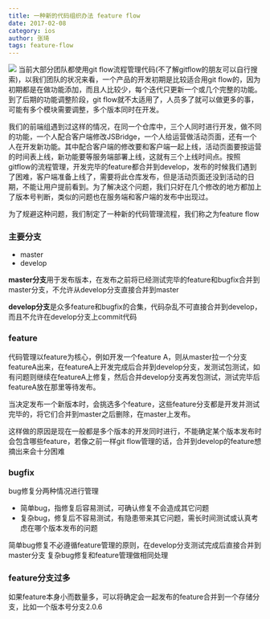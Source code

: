 ```yaml
---
title: 一种新的代码组织办法 feature flow
date: 2017-02-08
category: ios
author: 张琦
tags: feature-flow
---
```

![ ](http://o4a7cbihz.qnssl.com/cover/a5cad079-8630-462f-98b6-6c634d535eb6)
当前大部分团队都使用git flow流程管理代码(不了解gitflow的朋友可以自行搜索)，以我们团队的状况来看，一个产品的开发初期是比较适合用git flow的，因为初期都是在做功能添加，而且人比较少，每个迭代只更新一个或几个完整的功能。到了后期的功能调整阶段，git flow就不太适用了，人员多了就可以做更多的事，可能有多个模块需要调整，多个版本同时在开发。

我们的前端组遇到过这样的情况，在同一个仓库中，三个人同时进行开发，做不同的功能，一个人配合客户端修改JSBridge，一个人给运营做活动页面，还有一个人在开发新功能。其中配合客户端的修改要和客户端一起上线，活动页面要按运营的时间表上线，新功能要等服务端部署上线，这就有三个上线时间点。按照gitflow的流程管理，开发完毕的feature都合并到develop，发布的时候我们遇到了困难，客户端准备上线了，需要将此仓库发布，但是活动页面还没到活动的日期，不能让用户提前看到。为了解决这个问题，我们只好在几个修改的地方都加上了版本号判断，类似的问题也在服务端和客户端的发布中出现过。

为了规避这种问题，我们制定了一种新的代码管理流程，我们称之为feature flow

### 主要分支
- master
- develop

<strong>master分支</strong>用于发布版本，在发布之前将已经测试完毕的feature和bugfix合并到master分支，不允许从develop分支直接合并到master

<strong>develop分支</strong>是众多feature和bugfix的合集，代码杂乱不可直接合并到develop，而且不允许在develop分支上commit代码

### feature
代码管理以feature为核心，例如开发一个feature A，则从master拉一个分支featureA出来，在featureA上开发完成后合并到develop分支，发测试包测试，如有问题则继续在featureA上修复，然后合并develop分支再发包测试，测试完毕后featureA放在那里等待发布。

当决定发布一个新版本时，会挑选多个feature，这些feature分支都是开发并测试完毕的，将它们合并到master之后删除，在master上发布。

这样做的原因是现在一般都是多个版本的开发同时进行，不能确定某个版本发布时会包含哪些feature，若像之前一样git flow管理的话，合并到develop的feature想摘出来会十分困难

### bugfix
bug修复分两种情况进行管理

- 简单bug，指修复后容易测试，可确认修复不会造成其它问题
- 复杂bug，修复后不容易测试，有隐患带来其它问题，需长时间测试或认真考虑在哪个版本发布的问题

简单bug修复不必遵循feature管理的原则，在develop分支测试完成后直接合并到master分支
复杂bug修复和feature管理做相同处理


### feature分支过多
如果feature本身小而数量多，可以将确定会一起发布的feature合并到一个存储分支，比如一个版本号分支2.0.6